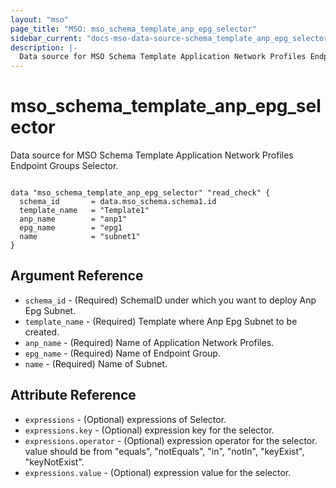 ```yaml
---
layout: "mso"
page_title: "MSO: mso_schema_template_anp_epg_selector"
sidebar_current: "docs-mso-data-source-schema_template_anp_epg_selector"
description: |-
  Data source for MSO Schema Template Application Network Profiles Endpoint Groups Selector.
---
```


# mso_schema_template_anp_epg_selector #

Data source for MSO Schema Template Application Network Profiles Endpoint Groups Selector.

```hcl

data "mso_schema_template_anp_epg_selector" "read_check" {
  schema_id       = data.mso_schema.schema1.id
  template_name   = "Template1"
  anp_name        = "anp1"
  epg_name        = "epg1
  name            = "subnet1"
}

```

## Argument Reference ##

* `schema_id` - (Required) SchemaID under which you want to deploy Anp Epg Subnet.
* `template_name` - (Required) Template where Anp Epg Subnet to be created.
* `anp_name` - (Required) Name of Application Network Profiles.
* `epg_name` - (Required) Name of Endpoint Group.
* `name` - (Required) Name of Subnet.

## Attribute Reference ##

* `expressions` - (Optional) expressions of Selector.
* `expressions.key` - (Optional) expression key for the selector.
* `expressions.operator` - (Optional) expression operator for the selector. value should be from "equals", "notEquals", "in", "notIn", "keyExist", "keyNotExist".
* `expressions.value` - (Optional) expression value for the selector.